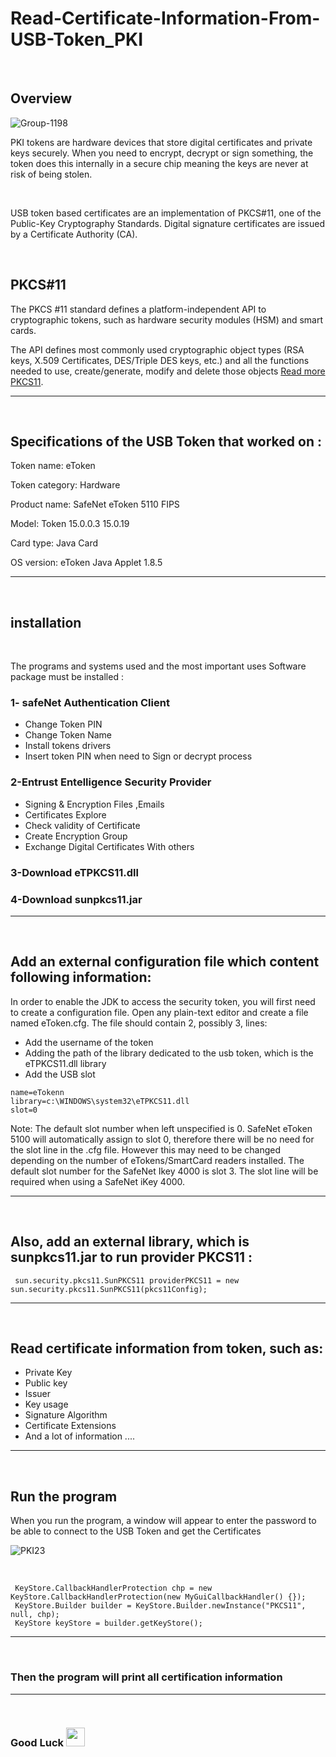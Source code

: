 # Read-Certificate-Information-From-USB-Token_PKI

<br>

## Overview
![Group-1198](https://user-images.githubusercontent.com/70335592/125410523-a0c10980-e3c5-11eb-85c3-e99214753fc5.png)

PKI tokens are hardware devices that store digital certificates and private keys securely. When you need to encrypt, decrypt or sign something, the token does this internally in a secure chip meaning the keys are never at risk of being stolen.
 

<br>

USB token based certificates are an implementation of PKCS#11, one of the Public-Key Cryptography Standards. Digital signature certificates are issued by a Certificate Authority (CA).

<br>



## PKCS#11 

The PKCS #11 standard defines a platform-independent API to cryptographic tokens, such as hardware security modules (HSM) and smart cards.

The API defines most commonly used cryptographic object types (RSA keys, X.509 Certificates, DES/Triple DES keys, etc.) and all the functions needed to use, create/generate, modify and delete those objects [Read more PKCS11]( https://docs.oracle.com/javase/7/docs/technotes/guides/security/p11guide.html#Intro).

---


<br>
 
 ## Specifications of the USB Token that worked on :

Token name: eToken

Token category: Hardware

Product name: SafeNet eToken 5110 FIPS

Model: Token 15.0.0.3 15.0.19

Card type: Java Card

OS version: eToken Java Applet 1.8.5

---
<br>

 ## installation
 
 <br>
 
 The programs and systems used and the most important uses Software package must be installed :

 ### 1- safeNet Authentication Client

* Change Token PIN
* Change Token Name
* Install tokens drivers
* Insert token PIN when need to Sign or decrypt process


### 2-Entrust Entelligence Security Provider

* Signing & Encryption Files ,Emails
* Certificates Explore
* Check validity of Certificate
* Create Encryption Group
*  Exchange Digital Certificates With others


### 3-Download eTPKCS11.dll
### 4-Download sunpkcs11.jar





---
<br>

## Add an external configuration file which content following information:

In order to enable the JDK to access the security token, you will first need to create a configuration file. Open any plain-text editor and create a file named eToken.cfg. The file should contain 2, possibly 3, lines:

* Add the username of the token <br>
* Adding the path of the library dedicated to the usb token, which is the eTPKCS11.dll library <br>
* Add the USB slot


```
name=eTokenn 
library=c:\WINDOWS\system32\eTPKCS11.dll  
slot=0
```

Note: The default slot number when left unspecified is 0. SafeNet eToken 5100 will automatically assign to slot 0, therefore there will be no need for the slot line in the .cfg file. However this may need to be changed depending on the number of eTokens/SmartCard readers installed. The default slot number for the SafeNet Ikey 4000 is slot 3. The slot line will be required when using a SafeNet iKey 4000.

---
<br>

## Also, add an external library, which is sunpkcs11.jar to run  provider PKCS11 :
```
 sun.security.pkcs11.SunPKCS11 providerPKCS11 = new sun.security.pkcs11.SunPKCS11(pkcs11Config);
```


---
<br>

##	Read certificate information from token, such as:

*	Private Key
*	Public key
*	Issuer 
*	Key usage 
*	Signature Algorithm
*	Certificate Extensions
* And a lot of information ....


---

<br>

## Run the program
When you run the program, a window will appear to enter the password to be able to connect to the USB Token and get the Certificates
<br>

![PKI23](https://user-images.githubusercontent.com/70335592/126527885-e50af583-0970-4032-ae43-776b42326524.png)

<br>



```
 KeyStore.CallbackHandlerProtection chp = new KeyStore.CallbackHandlerProtection(new MyGuiCallbackHandler() {});
 KeyStore.Builder builder = KeyStore.Builder.newInstance("PKCS11", null, chp);
 KeyStore keyStore = builder.getKeyStore();
 ```

---
<br>

### Then the program will print all certification information

---

<br>

### Good Luck <img src="https://media.giphy.com/media/hvRJCLFzcasrR4ia7z/giphy.gif" width="30px"> 
